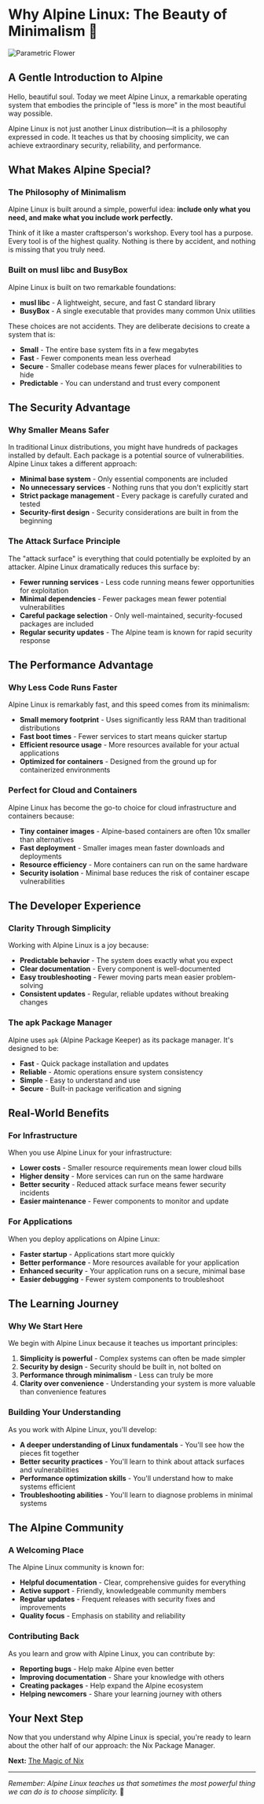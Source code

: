 # Why Alpine Linux: The Beauty of Minimalism 💙
![Parametric Flower](parametric-flower-compressed.png)

## A Gentle Introduction to Alpine

Hello, beautiful soul. Today we meet Alpine Linux, a remarkable operating system
that embodies the principle of "less is more" in the most beautiful way
possible.

Alpine Linux is not just another Linux distribution—it is a philosophy expressed
in code. It teaches us that by choosing simplicity, we can achieve extraordinary
security, reliability, and performance.

## What Makes Alpine Special?

### The Philosophy of Minimalism

Alpine Linux is built around a simple, powerful idea: **include only what you
need, and make what you include work perfectly.**

Think of it like a master craftsperson's workshop. Every tool has a purpose.
Every tool is of the highest quality. Nothing is there by accident, and nothing
is missing that you truly need.

### Built on musl libc and BusyBox

Alpine Linux is built on two remarkable foundations:

- **musl libc** - A lightweight, secure, and fast C standard library
- **BusyBox** - A single executable that provides many common Unix utilities

These choices are not accidents. They are deliberate decisions to create a
system that is:
- **Small** - The entire base system fits in a few megabytes
- **Fast** - Fewer components mean less overhead
- **Secure** - Smaller codebase means fewer places for vulnerabilities to hide
- **Predictable** - You can understand and trust every component

## The Security Advantage

### Why Smaller Means Safer

In traditional Linux distributions, you might have hundreds of packages
installed by default. Each package is a potential source of vulnerabilities.
Alpine Linux takes a different approach:

- **Minimal base system** - Only essential components are included
- **No unnecessary services** - Nothing runs that you don't explicitly start
- **Strict package management** - Every package is carefully curated and tested
- **Security-first design** - Security considerations are built in from the
beginning

### The Attack Surface Principle

The "attack surface" is everything that could potentially be exploited by an
attacker. Alpine Linux dramatically reduces this surface by:

- **Fewer running services** - Less code running means fewer opportunities for
exploitation
- **Minimal dependencies** - Fewer packages mean fewer potential vulnerabilities
- **Careful package selection** - Only well-maintained, security-focused
packages are included
- **Regular security updates** - The Alpine team is known for rapid security
response

## The Performance Advantage

### Why Less Code Runs Faster

Alpine Linux is remarkably fast, and this speed comes from its minimalism:

- **Small memory footprint** - Uses significantly less RAM than traditional
distributions
- **Fast boot times** - Fewer services to start means quicker startup
- **Efficient resource usage** - More resources available for your actual
applications
- **Optimized for containers** - Designed from the ground up for containerized
environments

### Perfect for Cloud and Containers

Alpine Linux has become the go-to choice for cloud infrastructure and containers
because:

- **Tiny container images** - Alpine-based containers are often 10x smaller than
alternatives
- **Fast deployment** - Smaller images mean faster downloads and deployments
- **Resource efficiency** - More containers can run on the same hardware
- **Security isolation** - Minimal base reduces the risk of container escape
vulnerabilities

## The Developer Experience

### Clarity Through Simplicity

Working with Alpine Linux is a joy because:

- **Predictable behavior** - The system does exactly what you expect
- **Clear documentation** - Every component is well-documented
- **Easy troubleshooting** - Fewer moving parts mean easier problem-solving
- **Consistent updates** - Regular, reliable updates without breaking changes

### The apk Package Manager

Alpine uses `apk` (Alpine Package Keeper) as its package manager. It's designed
to be:

- **Fast** - Quick package installation and updates
- **Reliable** - Atomic operations ensure system consistency
- **Simple** - Easy to understand and use
- **Secure** - Built-in package verification and signing

## Real-World Benefits

### For Infrastructure

When you use Alpine Linux for your infrastructure:

- **Lower costs** - Smaller resource requirements mean lower cloud bills
- **Higher density** - More services can run on the same hardware
- **Better security** - Reduced attack surface means fewer security incidents
- **Easier maintenance** - Fewer components to monitor and update

### For Applications

When you deploy applications on Alpine Linux:

- **Faster startup** - Applications start more quickly
- **Better performance** - More resources available for your application
- **Enhanced security** - Your application runs on a secure, minimal base
- **Easier debugging** - Fewer system components to troubleshoot

## The Learning Journey

### Why We Start Here

We begin with Alpine Linux because it teaches us important principles:

1. **Simplicity is powerful** - Complex systems can often be made simpler
2. **Security by design** - Security should be built in, not bolted on
3. **Performance through minimalism** - Less can truly be more
4. **Clarity over convenience** - Understanding your system is more valuable
than convenience features

### Building Your Understanding

As you work with Alpine Linux, you'll develop:

- **A deeper understanding of Linux fundamentals** - You'll see how the pieces
fit together
- **Better security practices** - You'll learn to think about attack surfaces
and vulnerabilities
- **Performance optimization skills** - You'll understand how to make systems
efficient
- **Troubleshooting abilities** - You'll learn to diagnose problems in minimal
systems

## The Alpine Community

### A Welcoming Place

The Alpine Linux community is known for:

- **Helpful documentation** - Clear, comprehensive guides for everything
- **Active support** - Friendly, knowledgeable community members
- **Regular updates** - Frequent releases with security fixes and improvements
- **Quality focus** - Emphasis on stability and reliability

### Contributing Back

As you learn and grow with Alpine Linux, you can contribute by:

- **Reporting bugs** - Help make Alpine even better
- **Improving documentation** - Share your knowledge with others
- **Creating packages** - Help expand the Alpine ecosystem
- **Helping newcomers** - Share your learning journey with others

## Your Next Step

Now that you understand why Alpine Linux is special, you're ready to learn about
the other half of our approach: the Nix Package Manager.

**Next:** [The Magic of Nix](./the-magic-of-nix.md)

---

*Remember: Alpine Linux teaches us that sometimes the most powerful thing we can
do is to choose simplicity.* 💙
